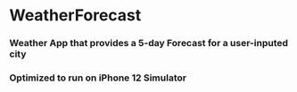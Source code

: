 # WeatherForecast

### Weather App that provides a 5-day Forecast for a user-inputed city
### Optimized to run on iPhone 12 Simulator
